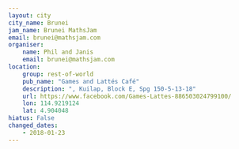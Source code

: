 ```yaml
---
layout: city                                           
city_name: Brunei
jam_name: Brunei MathsJam
email: brunei@mathsjam.com
organiser:
    name: Phil and Janis
    email: brunei@mathsjam.com
location:
    group: rest-of-world
    pub_name: "Games and Lattés Café"
    description: ", Kuilap, Block E, Spg 150-5-13-18"
    url: https://www.facebook.com/Games-Lattes-886503024799100/
    lon: 114.9219124
    lat: 4.904048
hiatus: False
changed_dates:
    - 2018-01-23
---
```

